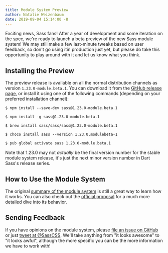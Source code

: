 ```yaml
---
title: Module System Preview
author: Natalie Weizenbaum
date: 2019-09-04 15:14:00 -8
---
```


Exciting news, Sass fans! After a year of development and some iteration on the
spec, we're ready to launch a beta preview of the new Sass module system! We may
still make a few last-minute tweaks based on user feedback, so don't go using
itin production just yet, but please do take this opportunity to play around
with it and let us know what you think.

## Installing the Preview

The preview release is available on all the normal distribution channels as
version `1.23.0-module.beta.1`. You can download it from the [GitHub release
page](https://github.com/sass/dart-sass/releases/tag/1.23.0-module.beta.1), or
install it using one of the following commands (depending on your preferred
installation channel):

```shellsession
$ npm install --save-dev sass@1.23.0-module.beta.1

$ npm install -g sass@1.23.0-module.beta.1

$ brew install sass/sass/sass@1.23.0-module.beta.1

$ choco install sass --version 1.23.0.modulebeta-1

$ pub global activate sass 1.23.0-module.beta.1
```

Note that 1.23.0 may not _actually_ be the final version number for the stable
module system release, it's just the next minor version number in Dart Sass's
release series.

## How to Use the Module System

The original [summary of the module
system](/blog/request-for-comments-module-system-proposal) is still a great way
to learn how it works. You can also check out the [official
proposal](https://github.com/sass/sass/blob/main/accepted/module-system.md)
for a much more detailed dive into its behavior.

## Sending Feedback

If you have opinions on the module system, please [file an issue on
GitHub](https://github.com/sass/language/issues/new) or just [tweet at
@SassCSS](https://twitter.com/SassCSS). We'll take anything from "it looks
awesome" to "it looks awful", although the more specific you can be the more
information we have to work with!
